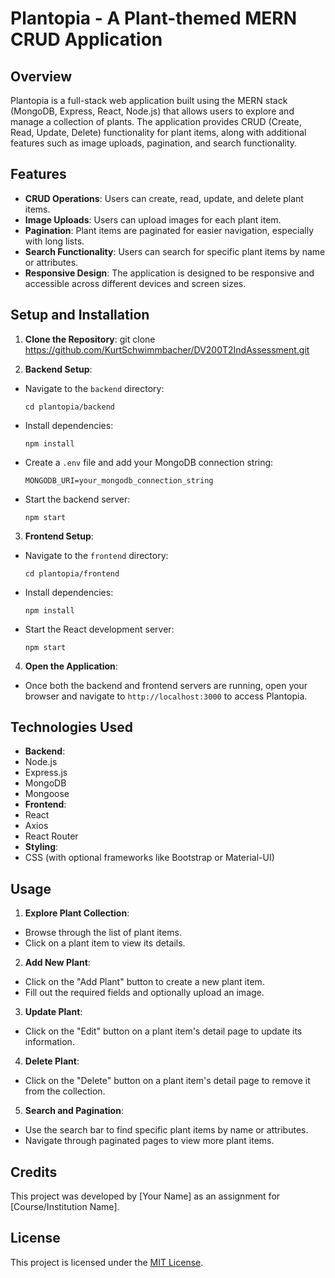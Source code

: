 # Plantopia - A Plant-themed MERN CRUD Application

## Overview

Plantopia is a full-stack web application built using the MERN stack (MongoDB, Express, React, Node.js) that allows users to explore and manage a collection of plants. The application provides CRUD (Create, Read, Update, Delete) functionality for plant items, along with additional features such as image uploads, pagination, and search functionality.

## Features

- **CRUD Operations**: Users can create, read, update, and delete plant items.
- **Image Uploads**: Users can upload images for each plant item.
- **Pagination**: Plant items are paginated for easier navigation, especially with long lists.
- **Search Functionality**: Users can search for specific plant items by name or attributes.
- **Responsive Design**: The application is designed to be responsive and accessible across different devices and screen sizes.

## Setup and Installation

1. **Clone the Repository**: 
git clone https://github.com/KurtSchwimmbacher/DV200T2IndAssessment.git

2. **Backend Setup**:
- Navigate to the `backend` directory:
  ```
  cd plantopia/backend
  ```
- Install dependencies:
  ```
  npm install
  ```
- Create a `.env` file and add your MongoDB connection string:
  ```
  MONGODB_URI=your_mongodb_connection_string
  ```
- Start the backend server:
  ```
  npm start
  ```

3. **Frontend Setup**:
- Navigate to the `frontend` directory:
  ```
  cd plantopia/frontend
  ```
- Install dependencies:
  ```
  npm install
  ```
- Start the React development server:
  ```
  npm start
  ```

4. **Open the Application**:
- Once both the backend and frontend servers are running, open your browser and navigate to `http://localhost:3000` to access Plantopia.

## Technologies Used

- **Backend**:
- Node.js
- Express.js
- MongoDB
- Mongoose
- **Frontend**:
- React
- Axios
- React Router
- **Styling**:
- CSS (with optional frameworks like Bootstrap or Material-UI)

## Usage

1. **Explore Plant Collection**:
- Browse through the list of plant items.
- Click on a plant item to view its details.

2. **Add New Plant**:
- Click on the "Add Plant" button to create a new plant item.
- Fill out the required fields and optionally upload an image.

3. **Update Plant**:
- Click on the "Edit" button on a plant item's detail page to update its information.

4. **Delete Plant**:
- Click on the "Delete" button on a plant item's detail page to remove it from the collection.

5. **Search and Pagination**:
- Use the search bar to find specific plant items by name or attributes.
- Navigate through paginated pages to view more plant items.

## Credits

This project was developed by [Your Name] as an assignment for [Course/Institution Name]. 

## License

This project is licensed under the [MIT License](LICENSE).
